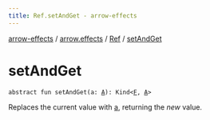 ```yaml
---
title: Ref.setAndGet - arrow-effects
---
```


[arrow-effects](../../index.html) / [arrow.effects](../index.html) / [Ref](index.html) / [setAndGet](./set-and-get.html)

# setAndGet

`abstract fun setAndGet(a: `[`A`](index.html#A)`): Kind<`[`F`](index.html#F)`, `[`A`](index.html#A)`>`

Replaces the current value with [a](set-and-get.html#arrow.effects.Ref$setAndGet(arrow.effects.Ref.A)/a), returning the *new* value.

